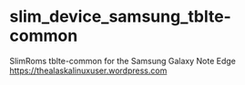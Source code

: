 # slim_device_samsung_tblte-common
SlimRoms tblte-common for the Samsung Galaxy Note Edge https://thealaskalinuxuser.wordpress.com
